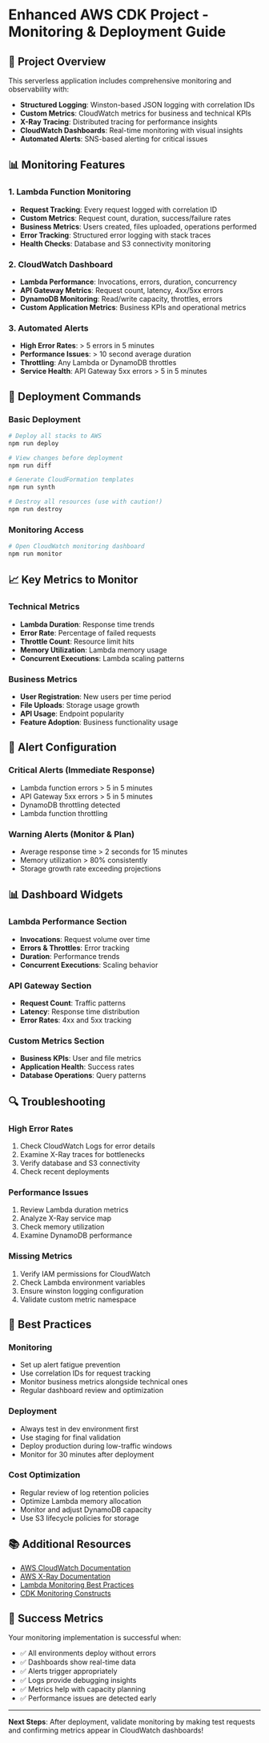 # Enhanced AWS CDK Project - Monitoring & Deployment Guide

## 🚀 Project Overview

This serverless application includes comprehensive monitoring and observability with:

- **Structured Logging**: Winston-based JSON logging with correlation IDs
- **Custom Metrics**: CloudWatch metrics for business and technical KPIs
- **X-Ray Tracing**: Distributed tracing for performance insights
- **CloudWatch Dashboards**: Real-time monitoring with visual insights
- **Automated Alerts**: SNS-based alerting for critical issues

## 📊 Monitoring Features

### 1. Lambda Function Monitoring
- **Request Tracking**: Every request logged with correlation ID
- **Custom Metrics**: Request count, duration, success/failure rates
- **Business Metrics**: Users created, files uploaded, operations performed
- **Error Tracking**: Structured error logging with stack traces
- **Health Checks**: Database and S3 connectivity monitoring

### 2. CloudWatch Dashboard
- **Lambda Performance**: Invocations, errors, duration, concurrency
- **API Gateway Metrics**: Request count, latency, 4xx/5xx errors
- **DynamoDB Monitoring**: Read/write capacity, throttles, errors
- **Custom Application Metrics**: Business KPIs and operational metrics

### 3. Automated Alerts
- **High Error Rates**: > 5 errors in 5 minutes
- **Performance Issues**: > 10 second average duration
- **Throttling**: Any Lambda or DynamoDB throttles
- **Service Health**: API Gateway 5xx errors > 5 in 5 minutes

## 🔧 Deployment Commands

### Basic Deployment
```bash
# Deploy all stacks to AWS
npm run deploy

# View changes before deployment
npm run diff

# Generate CloudFormation templates
npm run synth

# Destroy all resources (use with caution!)
npm run destroy
```

### Monitoring Access
```bash
# Open CloudWatch monitoring dashboard
npm run monitor
```

## 📈 Key Metrics to Monitor

### Technical Metrics
- **Lambda Duration**: Response time trends
- **Error Rate**: Percentage of failed requests
- **Throttle Count**: Resource limit hits
- **Memory Utilization**: Lambda memory usage
- **Concurrent Executions**: Lambda scaling patterns

### Business Metrics
- **User Registration**: New users per time period
- **File Uploads**: Storage usage growth
- **API Usage**: Endpoint popularity
- **Feature Adoption**: Business functionality usage

## 🚨 Alert Configuration

### Critical Alerts (Immediate Response)
- Lambda function errors > 5 in 5 minutes
- API Gateway 5xx errors > 5 in 5 minutes
- DynamoDB throttling detected
- Lambda function throttling

### Warning Alerts (Monitor & Plan)
- Average response time > 2 seconds for 15 minutes
- Memory utilization > 80% consistently
- Storage growth rate exceeding projections

## 📊 Dashboard Widgets

### Lambda Performance Section
- **Invocations**: Request volume over time
- **Errors & Throttles**: Error tracking
- **Duration**: Performance trends
- **Concurrent Executions**: Scaling behavior

### API Gateway Section
- **Request Count**: Traffic patterns
- **Latency**: Response time distribution
- **Error Rates**: 4xx and 5xx tracking

### Custom Metrics Section
- **Business KPIs**: User and file metrics
- **Application Health**: Success rates
- **Database Operations**: Query patterns

## 🔍 Troubleshooting

### High Error Rates
1. Check CloudWatch Logs for error details
2. Examine X-Ray traces for bottlenecks
3. Verify database and S3 connectivity
4. Check recent deployments

### Performance Issues
1. Review Lambda duration metrics
2. Analyze X-Ray service map
3. Check memory utilization
4. Examine DynamoDB performance

### Missing Metrics
1. Verify IAM permissions for CloudWatch
2. Check Lambda environment variables
3. Ensure winston logging configuration
4. Validate custom metric namespace

## 🎯 Best Practices

### Monitoring
- Set up alert fatigue prevention
- Use correlation IDs for request tracking
- Monitor business metrics alongside technical ones
- Regular dashboard review and optimization

### Deployment
- Always test in dev environment first
- Use staging for final validation
- Deploy production during low-traffic windows
- Monitor for 30 minutes after deployment

### Cost Optimization
- Regular review of log retention policies
- Optimize Lambda memory allocation
- Monitor and adjust DynamoDB capacity
- Use S3 lifecycle policies for storage

## 📚 Additional Resources

- [AWS CloudWatch Documentation](https://docs.aws.amazon.com/cloudwatch/)
- [AWS X-Ray Documentation](https://docs.aws.amazon.com/xray/)
- [Lambda Monitoring Best Practices](https://docs.aws.amazon.com/lambda/latest/dg/monitoring-functions.html)
- [CDK Monitoring Constructs](https://docs.aws.amazon.com/cdk/api/v2/docs/aws-cloudwatch-readme.html)

## 🎉 Success Metrics

Your monitoring implementation is successful when:
- ✅ All environments deploy without errors
- ✅ Dashboards show real-time data
- ✅ Alerts trigger appropriately
- ✅ Logs provide debugging insights
- ✅ Metrics help with capacity planning
- ✅ Performance issues are detected early

---

**Next Steps**: After deployment, validate monitoring by making test requests and confirming metrics appear in CloudWatch dashboards!
